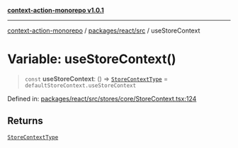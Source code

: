 [**context-action-monorepo v1.0.1**](../../../../README.md)

***

[context-action-monorepo](../../../../README.md) / [packages/react/src](../README.md) / useStoreContext

# Variable: useStoreContext()

> `const` **useStoreContext**: () => [`StoreContextType`](../interfaces/StoreContextType.md) = `defaultStoreContext.useStoreContext`

Defined in: [packages/react/src/stores/core/StoreContext.tsx:124](https://github.com/mineclover/context-action/blob/cd08d4e3b87a65a1296f2b120f18fcabd78f2914/packages/react/src/stores/core/StoreContext.tsx#L124)

## Returns

[`StoreContextType`](../interfaces/StoreContextType.md)
